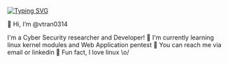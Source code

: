 [![Typing SVG](https://readme-typing-svg.herokuapp.com/?lines=First+line+of+text;Second+line+of+text)](https://git.io/typing-svg)

👋 Hi, I’m @vtran0314

I'm a Cyber Security researcher and Developer!
    🍑 I'm currently learning linux kernel modules and Web Application pentest
    🍉 You can reach me via email or linkedin
    🍖 Fun fact, I love linux \o/
